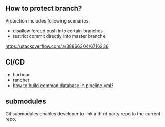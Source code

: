 ## How to protect branch?
Protection includes following scenarios:
- disallow forced push into certain branches
- restrict commit directly into master branche

https://stackoverflow.com/a/38866304/6716236



## CI/CD
- harbour
- rancher
- [how to build common database in pipeline yml?](https://confluence.atlassian.com/bitbucket/how-to-run-common-databases-in-bitbucket-pipelines-891130454.html
)

## submodules
Git submodules enables developer to link a third party repo to the current repo.